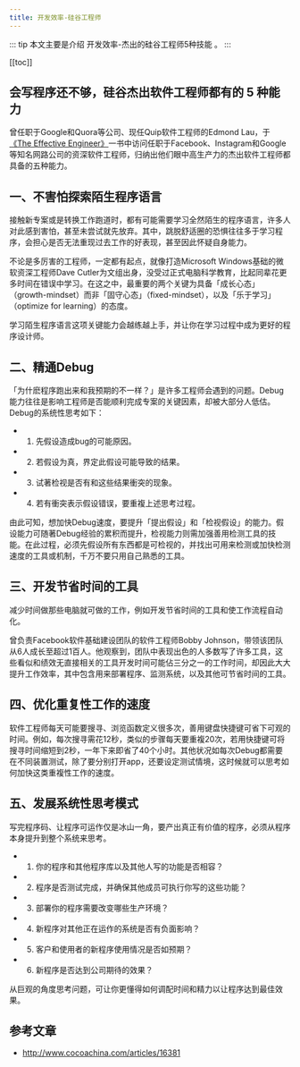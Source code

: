 ```yaml
---
title: 开发效率-硅谷工程师
---
```


::: tip
本文主要是介绍 开发效率-杰出的硅谷工程师5种技能 。
:::

[[toc]]

## 会写程序还不够，硅谷杰出软件工程师都有的 5 种能力


曾任职于Google和Quora等公司、现任Quip软件工程师的Edmond Lau，于[《The Effective Engineer》](https://www.theeffectiveengineer.com/book)一书中访问任职于Facebook、Instagram和Google等知名网路公司的资深软件工程师，归纳出他们眼中高生产力的杰出软件工程师都具备的五种能力。

## 一、不害怕探索陌生程序语言

接触新专案或是转换工作跑道时，都有可能需要学习全然陌生的程序语言，许多人对此感到害怕，甚至未尝试就先放弃。其中，跳脱舒适圈的恐惧往往多于学习程序，会担心是否无法重现过去工作的好表现，甚至因此怀疑自身能力。

不论是多厉害的工程师，一定都有起点，就像打造Microsoft Windows基础的微软资深工程师Dave Cutler为文组出身，没受过正式电脑科学教育，比起同辈花更多时间在错误中学习。在这之中，最重要的两个关键为具备「成长心态」（growth-mindset）而非「固守心态」（fixed-mindset），以及「乐于学习」（optimize for learning）的态度。

学习陌生程序语言这项关键能力会越练越上手，并让你在学习过程中成为更好的程序设计师。

## 二、精通Debug

「为什麽程序跑出来和我预期的不一样？」是许多工程师会遇到的问题。Debug能力往往是影响工程师是否能顺利完成专案的关键因素，却被大部分人低估。Debug的系统性思考如下：

- 1. 先假设造成bug的可能原因。
- 2. 若假设为真，界定此假设可能导致的结果。
- 3. 试著检视是否有和这些结果衝突的现象。
- 4. 若有衝突表示假设错误，要重複上述思考过程。

由此可知，想加快Debug速度，要提升「提出假设」和「检视假设」的能力。假设能力可随著Debug经验的累积而提升，检视能力则需加强善用检测工具的技能。在此过程，必须先假设所有东西都是可检视的，并找出可用来检测或加快检测速度的工具或机制，千万不要只用自己熟悉的工具。

## 三、开发节省时间的工具

减少时间做那些电脑就可做的工作，例如开发节省时间的工具和使工作流程自动化。

曾负责Facebook软件基础建设团队的软件工程师Bobby Johnson，带领该团队从6人成长至超过1百人。他观察到，团队中表现出色的人多数写了许多工具，这些看似和绩效无直接相关的工具开发时间可能佔三分之一的工作时间，却因此大大提升工作效率，其中包含用来部署程序、监测系统，以及其他可节省时间的工具。

## 四、优化重复性工作的速度

软件工程师每天可能要搜寻、浏览函数定义很多次，善用键盘快捷键可省下可观的时间。例如，每次搜寻需花12秒，类似的步骤每天要重複20次，若用快捷键可将搜寻时间缩短到2秒，一年下来即省了40个小时。其他状况如每次Debug都需要在不同装置测试，除了要分别打开app，还要设定测试情境，这时候就可以思考如何加快这类重複性工作的速度。

## 五、发展系统性思考模式

写完程序码、让程序可运作仅是冰山一角，要产出真正有价值的程序，必须从程序本身提升到整个系统来思考。

- 1. 你的程序和其他程序库以及其他人写的功能是否相容？
- 2. 程序是否测试完成，并确保其他成员可执行你写的这些功能？
- 3. 部署你的程序需要改变哪些生产环境？
- 4. 新程序对其他正在运作的系统是否有负面影响？
- 5. 客户和使用者的新程序使用情况是否如预期？
- 6. 新程序是否达到公司期待的效果？

从巨观的角度思考问题，可让你更懂得如何调配时间和精力以让程序达到最佳效果。
## 参考文章
* http://www.cocoachina.com/articles/16381